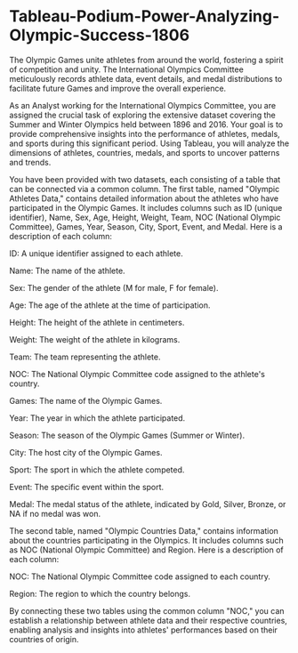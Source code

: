 # Tableau-Podium-Power-Analyzing-Olympic-Success-1806
The Olympic Games unite athletes from around the world, fostering a spirit of competition and unity. The International Olympics Committee meticulously records athlete data, event details, and medal distributions to facilitate future Games and improve the overall experience.

As an Analyst working for the International Olympics Committee, you are assigned the crucial task of exploring the extensive dataset covering the Summer and Winter Olympics held between 1896 and 2016. Your goal is to provide comprehensive insights into the performance of athletes, medals, and sports during this significant period. Using Tableau, you will analyze the dimensions of athletes, countries, medals, and sports to uncover patterns and trends.

You have been provided with two datasets, each consisting of a table that can be connected via a common column. The first table, named "Olympic Athletes Data," contains detailed information about the athletes who have participated in the Olympic Games. It includes columns such as ID (unique identifier), Name, Sex, Age, Height, Weight, Team, NOC (National Olympic Committee), Games, Year, Season, City, Sport, Event, and Medal. Here is a description of each column:

 

ID: A unique identifier assigned to each athlete.

Name: The name of the athlete.

Sex: The gender of the athlete (M for male, F for female).

Age: The age of the athlete at the time of participation.

Height: The height of the athlete in centimeters.

Weight: The weight of the athlete in kilograms.

Team: The team representing the athlete.

NOC: The National Olympic Committee code assigned to the athlete's country.

 

Games: The name of the Olympic Games.

Year: The year in which the athlete participated.

Season: The season of the Olympic Games (Summer or Winter).

City: The host city of the Olympic Games.

Sport: The sport in which the athlete competed.

Event: The specific event within the sport.

Medal: The medal status of the athlete, indicated by Gold, Silver, Bronze, or NA if no medal was won.

 

The second table, named "Olympic Countries Data," contains information about the countries participating in the Olympics. It includes columns such as NOC (National Olympic Committee) and Region. Here is a description of each column:

 

NOC: The National Olympic Committee code assigned to each country.

Region: The region to which the country belongs.

 

By connecting these two tables using the common column "NOC," you can establish a relationship between athlete data and their respective countries, enabling analysis and insights into athletes' performances based on their countries of origin.
